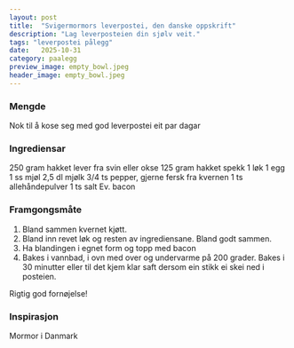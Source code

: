 ```yaml
---
layout: post
title:  "Svigermormors leverpostei, den danske oppskrift"
description: "Lag leverposteien din sjølv veit."
tags: "leverpostei pålegg"
date:   2025-10-31
category: paalegg
preview_image: empty_bowl.jpeg
header_image: empty_bowl.jpeg
---
```


### Mengde

Nok til å kose seg med god leverpostei eit par dagar

### Ingrediensar

250 gram hakket lever fra svin eller okse
125 gram hakket spekk
1 løk
1 egg
1 ss mjøl
2,5 dl mjølk
3/4 ts pepper, gjerne fersk fra kvernen
1 ts allehåndepulver
1 ts salt
Ev. bacon

### Framgongsmåte

1. Bland sammen kvernet kjøtt.
2. Bland inn revet løk og resten av ingrediensane. Bland godt sammen.
3. Ha blandingen i egnet form og topp med bacon
4. Bakes i vannbad, i ovn med over og undervarme på 200 grader. Bakes i 30 minutter eller til det kjem klar saft dersom ein stikk ei skei ned i posteien.

Rigtig god fornøjelse!

### Inspirasjon

Mormor i Danmark

<!-- ### Forbetringspotensiale -->